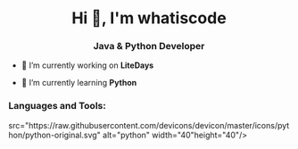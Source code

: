 <h1 align="center">Hi 👋, I'm whatiscode</h1>
<h3 align="center">Java & Python Developer</h3>



- 🔭 I’m currently working on **LiteDays**

- 🌱 I’m currently learning **Python**



<p align="left">
</p>

<h3 align="left">Languages and Tools:</h3>src="https://raw.githubusercontent.com/devicons/devicon/master/icons/python/python-original.svg" alt="python" width="40"height="40"/> </a>


